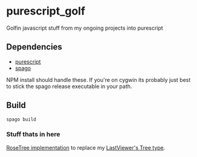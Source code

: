 # purescript_golf
Golfin javascript stuff from my ongoing projects into purescript

## Dependencies
- [purescript](https://github.com/purescript/purescript)
- [spago](https://github.com/purescript/spago)

NPM install should handle these. If you're on cygwin its probably just best to stick the spago release executable in your path.

## Build
```
spago build
```

### Stuff thats in here

[RoseTree implementation](/src/RoseTree.purs) to replace my [LastViewer's Tree type](https://github.com/adpextwindong/Last-Viewer/blob/master/src/types/tree.js).
